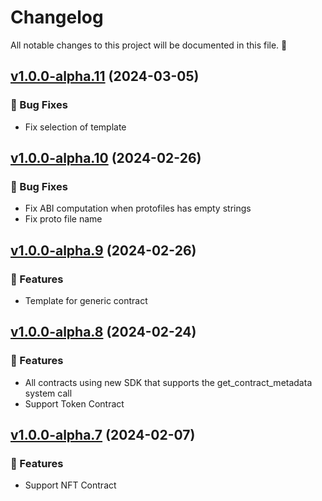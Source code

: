 # Changelog

All notable changes to this project will be documented in this file. 🤘

## [v1.0.0-alpha.11](https://github.com/joticajulian/koinos-contract/releases/tag/v1.0.0-alpha.11) (2024-03-05)

### 🐛 Bug Fixes

- Fix selection of template

## [v1.0.0-alpha.10](https://github.com/joticajulian/koinos-contract/releases/tag/v1.0.0-alpha.10) (2024-02-26)

### 🐛 Bug Fixes

- Fix ABI computation when protofiles has empty strings
- Fix proto file name

## [v1.0.0-alpha.9](https://github.com/joticajulian/koinos-contract/releases/tag/v1.0.0-alpha.9) (2024-02-26)

### 🚀 Features

- Template for generic contract

## [v1.0.0-alpha.8](https://github.com/joticajulian/koinos-contract/releases/tag/v1.0.0-alpha.8) (2024-02-24)

### 🚀 Features

- All contracts using new SDK that supports the get_contract_metadata system call
- Support Token Contract

## [v1.0.0-alpha.7](https://github.com/joticajulian/koinos-contract/releases/tag/v1.0.0-alpha.7) (2024-02-07)

### 🚀 Features

- Support NFT Contract
